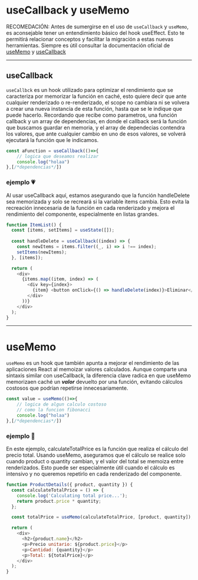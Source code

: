 # useCallback y useMemo

RECOMEDACIÓN: Antes de sumergirse en el uso de `useCallback` y `useMemo`, es aconsejable tener un entendimiento básico del hook useEffect. Esto te permitirá relacionar conceptos y facilitar la migración a estas nuevas herramientas. Siempre es útil consultar la documentación oficial de [useMemo](https://es.react.dev/reference/react/useMemo "click aquí") y  [useCallback](https://es.react.dev/reference/react/useCallback "click aquí")

---

## useCallback



`useCallbck` es un hook utilizado para optimizar el rendimiento que se caracteriza por memorizar la función en caché, esto quiere decir que ante cualquier renderizado o re-renderizado, el scope no cambiara ni se volvera a crear una nueva instancia de esta función, hasta que se le indique que puede hacerlo. Recordando que recibe como parametros, una función callback y un array de dependencias, en donde el callback será la función que buscamos guardar en memoria, y el array de dependecias contendra los valores, que ante cualquier cambio en uno de esos valores, se volverá ejecutará la función que le indicamos.

```javascript
const aFunction = useCallback(()=>{
    // logica que deseamos realizar
    console.log("holaa")
},[/*dependencias*/])

```

### ejemplo :heartpulse:

Al usar useCallback aquí, estamos asegurando que la función handleDelete sea memorizada y solo se recreará si la variable items cambia. Esto evita la recreación innecesaria de la función en cada renderizado y mejora el rendimiento del componente, especialmente en listas grandes.
```javascript
function ItemList() {
  const [items, setItems] = useState([]);
  
  const handleDelete = useCallback((index) => {
    const newItems = items.filter((_, i) => i !== index);
    setItems(newItems);
  }, [items]);

  return (
    <div>
      {items.map((item, index) => (
        <div key={index}>
          {item} <button onClick={() => handleDelete(index)}>Eliminar</button>
        </div>
      ))}
    </div>
  );
}
```
---
# useMemo

`useMemo` es un hook que también apunta a mejorar el rendimiento de las aplicaciones React al memoizar valores calculados. Aunque comparte una sintaxis similar con useCallback, la diferencia clave radica en que useMemo memorizaen caché un **_valor_** devuelto por una función, evitando cálculos costosos que podrían repetirse innecesariamente.

```javascript
const value = useMemo(()=>{
    // logica de algun calculo costoso
    // como la funcion fibonacci
    console.log("holaa")
},[/*dependencias*/])
```

### ejemplo :love_letter:

En este ejemplo, calculateTotalPrice es la función que realiza el cálculo del precio total. Usando useMemo, aseguramos que el cálculo se realice solo cuando product o quantity cambian, y el valor del total se memoiza entre renderizados. Esto puede ser especialmente útil cuando el cálculo es intensivo y no queremos repetirlo en cada renderizado del componente.

```javascript
function ProductDetails({ product, quantity }) {
  const calculateTotalPrice = () => {
    console.log('Calculating total price...');
    return product.price * quantity;
  };

  const totalPrice = useMemo(calculateTotalPrice, [product, quantity]);

  return (
    <div>
      <h2>{product.name}</h2>
      <p>Precio unitario: ${product.price}</p>
      <p>Cantidad: {quantity}</p>
      <p>Total: ${totalPrice}</p>
    </div>
  );
}
```